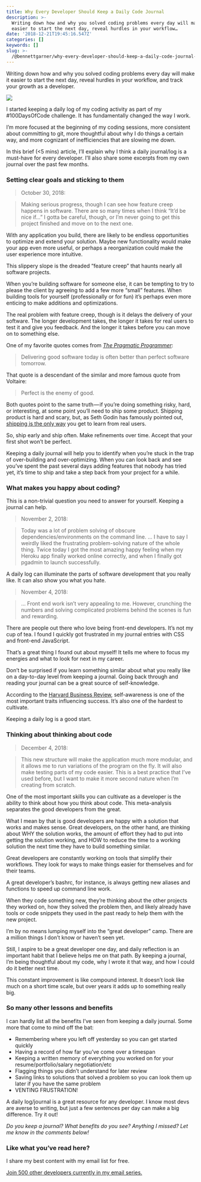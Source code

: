 ```yaml
---
title: Why Every Developer Should Keep a Daily Code Journal
description: >-
  Writing down how and why you solved coding problems every day will make it
  easier to start the next day, reveal hurdles in your workflow…
date: '2018-12-21T19:45:16.547Z'
categories: []
keywords: []
slug: >-
  /@bennettgarner/why-every-developer-should-keep-a-daily-code-journal-fb83ab848c6
---
```


Writing down how and why you solved coding problems every day will make it easier to start the next day, reveal hurdles in your workflow, and track your growth as a developer.

![](/Users/bennettgarner/Repos/medium-export-4b46aa4e91f20dbf349cd1ed9133a2978c8dcbbd9f7d7b84cef20f84ed36ffda/posts/md_1643327843943/img/1__tlPDGNW6WJUI9MYyv6__mAw.png)

I started keeping a daily log of my coding activity as part of my #100DaysOfCode challenge. It has fundamentally changed the way I work.

I’m more focused at the beginning of my coding sessions, more consistent about committing to git, more thoughtful about why I do things a certain way, and more cognizant of inefficiencies that are slowing me down.

In this brief (<5 mins) article, I’ll explain why I think a daily journal/log is a must-have for every developer. I’ll also share some excerpts from my own journal over the past few months.

### Setting clear goals and sticking to them

> October 30, 2018:

> Making serious progress, though I can see how feature creep happens in software. There are so many times when I think “It’d be nice if…” I gotta be careful, though, or I’m never going to get this project finished and move on to the next one.

With any application you build, there are likely to be endless opportunities to optimize and extend your solution. Maybe new functionality would make your app even more useful, or perhaps a reorganization could make the user experience more intuitive.

This slippery slope is the dreaded “feature creep” that haunts nearly all software projects.

When you’re building software for someone else, it can be tempting to try to please the client by agreeing to add a few more “small” features. When building tools for yourself (professionally or for fun) it’s perhaps even more enticing to make additions and optimizations.

The real problem with feature creep, though is it delays the delivery of your software. The longer development takes, the longer it takes for real users to test it and give you feedback. And the longer it takes before you can move on to something else.

One of my favorite quotes comes from [_The Pragmatic Programmer_](https://medium.com/@BennettGarner/the-pragmatic-programmer-is-essential-reading-for-software-developers-443940b8ef9f):

> Delivering good software today is often better than perfect software tomorrow.

That quote is a descendant of the similar and more famous quote from Voltaire:

> Perfect is the enemy of good.

Both quotes point to the same truth — if you’re doing something risky, hard, or interesting, at some point you’ll need to ship some product. Shipping product is hard and scary, but, as Seth Godin has famously pointed out, [shipping is the only way](https://seths.blog/2010/06/fear-of-shipping/) you get to learn from real users.

So, ship early and ship often. Make refinements over time. Accept that your first shot won’t be perfect.

Keeping a daily journal will help you to identify when you’re stuck in the trap of over-building and over-optimizing. When you can look back and see you’ve spent the past several days adding features that nobody has tried yet, it’s time to ship and take a step back from your project for a while.

### What makes you happy about coding?

This is a non-trivial question you need to answer for yourself. Keeping a journal can help.

> November 2, 2018:

> Today was a lot of problem solving of obscure dependencies/environments on the command line. … I have to say I weirdly liked the frustrating problem-solving nature of the whole thing. Twice today I got the most amazing happy feeling when my Heroku app finally worked online correctly, and when I finally got pgadmin to launch successfully.

A daily log can illuminate the parts of software development that you really like. It can also show you what you hate.

> November 4, 2018:

> … Front end work isn’t very appealing to me. However, crunching the numbers and solving complicated problems behind the scenes is fun and rewarding.

There are people out there who love being front-end developers. It’s not my cup of tea. I found I quickly got frustrated in my journal entries with CSS and front-end JavaScript.

That’s a great thing I found out about myself! It tells me where to focus my energies and what to look for next in my career.

Don’t be surprised if you learn something similar about what you really like on a day-to-day level from keeping a journal. Going back through and reading your journal can be a great source of self-knowledge.

According to the [Harvard Business Review](https://hbr.org/2018/01/what-self-awareness-really-is-and-how-to-cultivate-it), self-awareness is one of the most important traits influencing success. It’s also one of the hardest to cultivate.

Keeping a daily log is a good start.

### Thinking about thinking about code

> December 4, 2018:

> This new structure will make the application much more modular, and it allows me to run variations of the program on the fly. It will also make testing parts of my code easier. This is a best practice that I’ve used before, but I want to make it more second nature when I’m creating from scratch.

One of the most important skills you can cultivate as a developer is the ability to think about how you think about code. This meta-analysis separates the good developers from the great.

What I mean by that is good developers are happy with a solution that works and makes sense. Great developers, on the other hand, are thinking about WHY the solution works, the amount of effort they had to put into getting the solution working, and HOW to reduce the time to a working solution the next time they have to build something similar.

Great developers are constantly working on tools that simplify their workflows. They look for ways to make things easier for themselves and for their teams.

A great developer’s bashrc, for instance, is always getting new aliases and functions to speed up command line work.

When they code something new, they’re thinking about the other projects they worked on, how they solved the problem then, and likely already have tools or code snippets they used in the past ready to help them with the new project.

I’m by no means lumping myself into the “great developer” camp. There are a million things I don’t know or haven’t seen yet.

Still, I aspire to be a great developer one day, and daily reflection is an important habit that I believe helps me on that path. By keeping a journal, I’m being thoughtful about my code, why I wrote it that way, and how I could do it better next time.

This constant improvement is like compound interest. It doesn’t look like much on a short time scale, but over years it adds up to something really big.

### So many other lessons and benefits

I can hardly list all the benefits I’ve seen from keeping a daily journal. Some more that come to mind off the bat:

*   Remembering where you left off yesterday so you can get started quickly
*   Having a record of how far you’ve come over a timespan
*   Keeping a written memory of everything you worked on for your resume/portfolio/salary negotiation/etc
*   Flagging things you didn’t understand for later review
*   Saving links to solutions that solved a problem so you can look them up later if you have the same problem
*   VENTING FRUSTRATION!

A daily log/journal is a great resource for any developer. I know most devs are averse to writing, but just a few sentences per day can make a big difference. Try it out!

_Do you keep a journal? What benefits do you see? Anything I missed? Let me know in the comments below!_

### Like what you’ve read here?

I share my best content with my email list for free.

[Join 500 other developers currently in my email series.](https://sunny-architect-5371.ck.page/0a60026a5d)